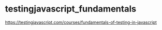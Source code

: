 # testingjavascript_fundamentals

https://testingjavascript.com/courses/fundamentals-of-testing-in-javascript